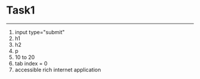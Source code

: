 # Task1

---

1. input type="submit"
2. h1
3. h2
4. p
5. 10 to 20
6. tab index = 0
7. accessible rich internet application